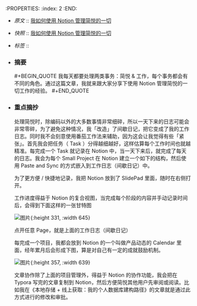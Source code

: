 :PROPERTIES:
:index: 2
:END:

- *原文* :: [我如何使用 Notion 管理简悦的一切](https://sspai.com/post/70237)
- *快照* :: [我如何使用 Notion 管理简悦的一切](http://localhost:7026/reading/2)
- *标签* ::
- ### 摘要
  #+BEGIN_QUOTE
  我每天都要处理两类事务：简悦 & 工作，每个事务都会有不同的角色。通过这篇文章，我就来跟大家分享下使用 Notion 管理简悦的一切工作的经验。
  #+END_QUOTE
- ### 重点摘抄
  
  处理简悦时，除编码以外的大多数事情非常细碎，所以一天下来的日志可能会非常零碎，为了避免这种情况，我「改造」了间歇日记，把它变成了我的工作日志。同时我不会刻意使用番茄工作法来辅助，因为这会让我觉得有些「紧张」。首先我会把任务（ Task ）分得越细越好，这样估算每个工作时间也就越精准。每完成一个 Task 就记录在 Notion 中，当一天下来后，就完成了每天的日志。我会为每个 Small Project 在 Notion 建立一个如下的结构，然后使用 Paste and Sync 的方式嵌入到工作日志（间歇日记）中。
  
  为了更方便 / 快捷地记录，我把 Notion 放到了 SlidePad 里面，随时在右侧打开。
  
  工作进度得益于 Notion 的复合视图，当完成每个阶段的内容并手动记录时间后，会得到下面这样的一张甘特图
  
  ![图片](https://cdn.sspai.com/2021/12/01/article/d6027cfdc15580892a6013d9af40ae95){:height 331, :width 645}
  
  点开任意 Page，就是上面的工作日志（间歇日记）
  
  每完成一个项目，我都会放到 Notion 的一个叫做产品动态的 Calendar 里面，经年累月后会形成下图，算是对自己有一定的成就鼓励机制。
  
  ![图片](https://cdn.sspai.com/2021/12/01/article/dcf998c9e173632ef816f7fae4165c9b){:height 357, :width 639}
  
  文章协作除了上面的项目管理外，得益于 Notion 的协作功能，我会把在 Typora 写完的文章复制到 Notion，然后方便简悦其他用户先审阅或阅读。比如我在《本地存储 + 线上获取：我的个人数据库建构路径》的文章就是通过此方式进行的修改和审批。